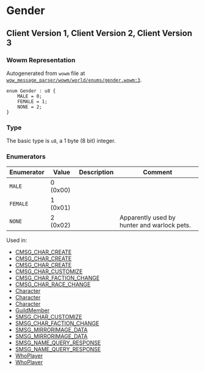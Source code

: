 # Gender

## Client Version 1, Client Version 2, Client Version 3

### Wowm Representation

Autogenerated from `wowm` file at [`wow_message_parser/wowm/world/enums/gender.wowm:3`](https://github.com/gtker/wow_messages/tree/main/wow_message_parser/wowm/world/enums/gender.wowm#L3).

```rust,ignore
enum Gender : u8 {
    MALE = 0;
    FEMALE = 1;
    NONE = 2;
}
```
### Type
The basic type is `u8`, a 1 byte (8 bit) integer.
### Enumerators
| Enumerator | Value  | Description | Comment |
| --------- | -------- | ----------- | ------- |
| `MALE` | 0 (0x00) |  |  |
| `FEMALE` | 1 (0x01) |  |  |
| `NONE` | 2 (0x02) |  | Apparently used by hunter and warlock pets. |

Used in:
* [CMSG_CHAR_CREATE](cmsg_char_create.md)
* [CMSG_CHAR_CREATE](cmsg_char_create.md)
* [CMSG_CHAR_CREATE](cmsg_char_create.md)
* [CMSG_CHAR_CUSTOMIZE](cmsg_char_customize.md)
* [CMSG_CHAR_FACTION_CHANGE](cmsg_char_faction_change.md)
* [CMSG_CHAR_RACE_CHANGE](cmsg_char_race_change.md)
* [Character](character.md)
* [Character](character.md)
* [Character](character.md)
* [GuildMember](guildmember.md)
* [SMSG_CHAR_CUSTOMIZE](smsg_char_customize.md)
* [SMSG_CHAR_FACTION_CHANGE](smsg_char_faction_change.md)
* [SMSG_MIRRORIMAGE_DATA](smsg_mirrorimage_data.md)
* [SMSG_MIRRORIMAGE_DATA](smsg_mirrorimage_data.md)
* [SMSG_NAME_QUERY_RESPONSE](smsg_name_query_response.md)
* [SMSG_NAME_QUERY_RESPONSE](smsg_name_query_response.md)
* [WhoPlayer](whoplayer.md)
* [WhoPlayer](whoplayer.md)

